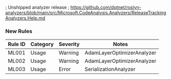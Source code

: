; Unshipped analyzer release
; https://github.com/dotnet/roslyn-analyzers/blob/main/src/Microsoft.CodeAnalysis.Analyzers/ReleaseTrackingAnalyzers.Help.md
### New Rules

Rule ID | Category | Severity | Notes
--------|----------|----------|-------
ML001 | Usage | Warning | AdamLayerOptimizerAnalyzer
ML002 | Usage | Warning | AdamLayerOptimizerAnalyzer
ML003 | Usage | Error | SerializationAnalyzer